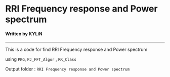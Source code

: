 # RRI Frequency response and Power spectrum
#### Written by KYLiN

---

This is a code for find RRI Frequency response and Power spectrum

using `PKG`, `PJ_FFT_Algor` , `RR_Class`

Output folder : `RRI Frequency response and Power spectrum`